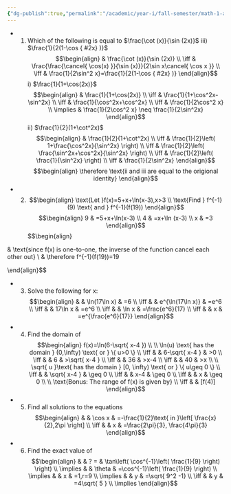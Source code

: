 ```yaml
---
{"dg-publish":true,"permalink":"/academic/year-i/fall-semester/math-1-a03/unit-1-review/tutorials/u1-t1/"}
---
```


- 1) Which of the following is equal to $\frac{\cot (x)}{\sin (2x)}$
iii) $\frac{1}{2(1-\cos
{ #2x}
)}$
$$\begin{align}
 & \frac{\cot (x)}{\sin (2x)} \\
\iff & \frac{\frac{\cancel{ \cos(x) }}{\sin (x)}}{2\sin x\cancel{ \cos x }} \\
\iff & \frac{1}{2\sin^2 x}=\frac{1}{2(1-\cos
{ #2x}
)}
\end{align}$$
i) $\frac{1}{1+\cos(2x)}$
$$\begin{align}
 & \frac{1}{1+\cos(2x)} \\
\iff & \frac{1}{1+\cos^2x-\sin^2x} \\
\iff & \frac{1}{\cos^2x+\cos^2x} \\
\iff & \frac{1}{2\cos^2 x} \\
\implies & \frac{1}{2\cos^2 x} \neq \frac{1}{2\sin^2x}
\end{align}$$
ii) $\frac{1}{2}(1+\cot^2x)$
$$\begin{align}
 & \frac{1}{2}(1+\cot^2x) \\
\iff & \frac{1}{2}\left( 1+\frac{\cos^2x}{\sin^2x} \right) \\
\iff & \frac{1}{2}\left( \frac{\sin^2x+\cos^2x}{\sin^2x} \right) \\
\iff & \frac{1}{2}\left( \frac{1}{\sin^2x} \right) \\
\iff & \frac{1}{2\sin^2x}
\end{align}$$
$$\begin{align}
\therefore \text{ii and iii are equal to the origional identity}
\end{align}$$
- 2) $$\begin{align}
\text{Let }f(x)=5+x+\ln(x-3),x>3 \\
\text{Find } f^{-1}(9) \text{ and } f^{-1}(f(19))
\end{align}$$
$$\begin{align}
9 & =5+x+\ln(x-3) \\
4 & =x+\ln (x-3) \\
x & =3
\end{align}$$
$$\begin{align}

 & \text{since f(x) is one-to-one, the inverse of the function cancel each other out} \\
 & \therefore f^{-1}(f(19))=19

\end{align}$$
- 3) Solve the following for x:
$$\begin{align}
 &   & \ln(17\ln x) &  =6 \\
\iff &  & e^{\ln(17\ln x)} & =e^6 \\
\iff &  & 17\ln x & =e^6 \\
\iff &  & \ln x & =\frac{e^6}{17} \\
\iff &  & x & =e^{\frac{e^6}{17}}
\end{align}$$
- 4) Find the domain of 
$$\begin{align}
f(x)=\ln(6-\sqrt{ x-4 }) \\
 \\
\ln(u) \text{ has the domain } (0,\infty) \text{ or } \{ u>0 \} \\
\iff &  & 6-\sqrt{ x-4 } & >0 \\
\iff &  & 6 & >\sqrt{ x-4 } \\
\iff &  & 36 & >x-4 \\
\iff &  & 40 & >x \\
 \\
\sqrt{ u }\text{ has the domain } [0, \infty) \text{ or } \{ u\geq 0 \} \\
\iff &  & \sqrt{ x-4 } & \geq 0 \\
\iff &  & x-4 & \geq 0 \\
\iff &  & x & \geq 0 \\
 \\
\text{Bonus: The range of f(x) is given by} \\
\iff &  & [f(4)]
\end{align}$$
- 5) Find all solutions to the equations
$$\begin{align}
 &  & \cos x & =-\frac{1}{2}\text{ in }\left[ \frac{x}{2},2\pi \right] \\
\iff &  & x & =\frac{2\pi}{3}, \frac{4\pi}{3}
\end{align}$$
- 6) Find the exact value of
$$\begin{align}
 &  & ? = & \tan\left( \cos^{-1}\left( \frac{1}{9} \right) \right) \\
\implies  &  & \theta & =\cos^{-1}\left( \frac{1}{9} \right) \\
\implies  &  & x & =1,r=9 \\
\implies &  & y & =\sqrt{ 9^2 -1} \\
\iff &  & y & =4\sqrt{ 5 } \\
\implies 
\end{align}$$


